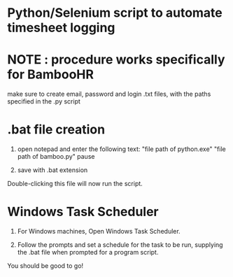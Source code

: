 # Python/Selenium script to automate timesheet logging

# NOTE : procedure works specifically for BambooHR

make sure to create email, password and login .txt files, with the paths specified in the .py script

# .bat file creation

1) open notepad and enter the following text:
"file path of python.exe" "file path of bamboo.py" pause

2) save with .bat extension

Double-clicking this file will now run the script.

# Windows Task Scheduler

1) For Windows machines, Open Windows Task Scheduler.

2) Follow the prompts and set a schedule for the task to be run, supplying the .bat file when prompted for a program script.

You should be good to go!
